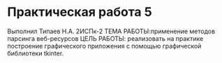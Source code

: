 # Практическая работа 5
Выполнил Типаев Н.А. 2ИСПк-2
ТЕМА РАБОТЫ:применение методов парсинга веб-ресурсов
ЦЕЛЬ РАБОТЫ: реализовать на практике построение графического приложения с помощью графической библиотеки tkinter.
